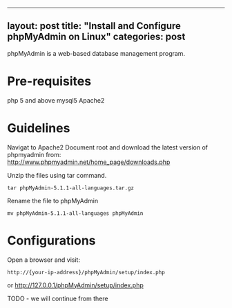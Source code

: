 ----
layout: post
title: "Install and Configure phpMyAdmin on Linux"
categories: post
----

phpMyAdmin is a web-based database management program.

Pre-requisites
==============

php 5 and above
mysql5
Apache2

Guidelines
==========

Navigat to Apache2 Document root and download the latest version of phpmyadmin from:
http://www.phpmyadmin.net/home_page/downloads.php

Unzip the files using tar command. 

    tar phpMyAdmin-5.1.1-all-languages.tar.gz

Rename the file to phpMyAdmin

    mv phpMyAdmin-5.1.1-all-languages phpMyAdmin

Configurations
==============

Open a browser and visit:

    http://{your-ip-address}/phpMyAdmin/setup/index.php

or
    http://127.0.0.1/phpMyAdmin/setup/index.php

TODO - we will continue from there
